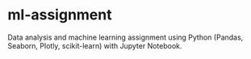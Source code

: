 # ml-assignment
Data analysis and machine learning assignment using Python (Pandas, Seaborn, Plotly, scikit-learn) with Jupyter Notebook.
